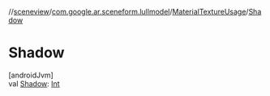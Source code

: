//[sceneview](../../../index.md)/[com.google.ar.sceneform.lullmodel](../index.md)/[MaterialTextureUsage](index.md)/[Shadow](-shadow.md)

# Shadow

[androidJvm]\
val [Shadow](-shadow.md): [Int](https://kotlinlang.org/api/latest/jvm/stdlib/kotlin/-int/index.html)
